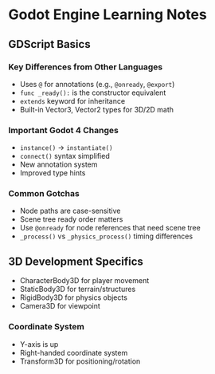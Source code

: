 # Godot Engine Learning Notes

## GDScript Basics

### Key Differences from Other Languages
- Uses `@` for annotations (e.g., `@onready`, `@export`)
- `func _ready():` is the constructor equivalent
- `extends` keyword for inheritance
- Built-in Vector3, Vector2 types for 3D/2D math

### Important Godot 4 Changes
- `instance()` → `instantiate()`
- `connect()` syntax simplified
- New annotation system
- Improved type hints

### Common Gotchas
- Node paths are case-sensitive
- Scene tree ready order matters
- Use `@onready` for node references that need scene tree
- `_process()` vs `_physics_process()` timing differences

## 3D Development Specifics
- CharacterBody3D for player movement
- StaticBody3D for terrain/structures
- RigidBody3D for physics objects
- Camera3D for viewpoint

### Coordinate System
- Y-axis is up
- Right-handed coordinate system
- Transform3D for positioning/rotation
